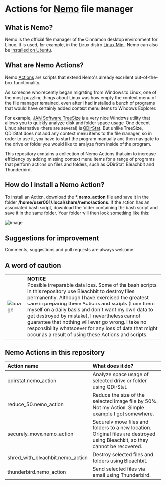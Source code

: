 # Actions for [Nemo](https://en.wikipedia.org/wiki/Nemo_(file_manager)) file manager
## What is Nemo?
Nemo is the official file manager of the Cinnamon desktop environment for Linux. It is used, for example, in the Linux distro [Linux Mint](https://www.linuxmint.com/). Nemo can also be [installed on Ubuntu](https://itsfoss.com/install-nemo-file-manager-ubuntu/). 


## What are Nemo Actions?
Nemo [Actions](https://www.youtube.com/watch?v=csbMSmjGmPo) are scripts that extend Nemo's already excellent out-of-the-box functionality.

As someone who recently began migrating from Windows to Linux, one of the most puzzling things about Linux was how empty the context menu of the file manager remained, even after I had installed a bunch of programs that would have certainly added context menu items to Windows Explorer. 

For example, [JAM Software TreeSize](https://www.jam-software.com/treesize_free/features.shtml) is a very nice Windows utility that allows you to quickly analyze disk and folder space usage. One decent Linux alternative (there are several) is [QDirStat](https://github.com/shundhammer/qdirstat). But unlike TreeSize, QDirStat does not add any context menu items to the file manager, so in order to use it, you have to start the program manually and then navigate to the drive or folder you would like to analyze from inside of the program.

This repository contains a collection of Nemo Actions that aim to increase efficiency by adding missing context menu items for a range of programs that perform actions on files and folders, such as QDirStat, Bleachbit and Thunderbird.

## How do I install a Nemo Action?

To install an Action, download the __*.nemo_action__ file and save it in the folder __/home/user001/.local/share/nemo/actions__. If the action has an associated bash script, download the folder containing the bash script and save it in the same folder. Your folder will then look something like this:

![image](https://github.com/RayCulp/actions-for-nemo-file-manager/assets/7621330/946dd48c-2290-49b3-9e0b-3e7f7d155928)

## Suggestions for improvement

Comments, suggestions and pull requests are always welcome.

## A word of caution

|   |   |
|:---|:---|
| ![image](https://github.com/RayCulp/actions-for-nemo-file-manager/assets/7621330/852bed00-e05f-4190-b078-c2077e94bd73) | __NOTICE__ <br/>Possible irreparable data loss. Some of the bash scripts in this repository use Bleachbit to destroy files permanently. Although I have exercised the greatest care in preparing these Actions and scripts (I use them myself on a daily basis and don't want my own data to get destroyed by mistake), I nevertheless cannot guarantee that nothing will ever go wrong. I take no responsibility whatsoever for any loss of data that might occur as a result of using these Actions and scripts.|

## Nemo Actions in this repository

| Action name      | What does it do?      |
|:------------- |:------------- |
| qdirstat.nemo_action | Analyze space usage of selected drive or folder using QDirStat. |
| reduce_50.nemo_action | Reduce the size of the selected image file by 50%. Not my Action. Simple example I got somewhere. |
| securely_move.nemo_action | Securely move files and folders to a new location. Original files are destroyed using Bleachbit, so they cannot be recovered. |
| shred_with_bleachbit.nemo_action | Destroy selected files and folders using Bleachbit. |
| thunderbird.nemo_action | Send selected files via email using Thunderbird. |

